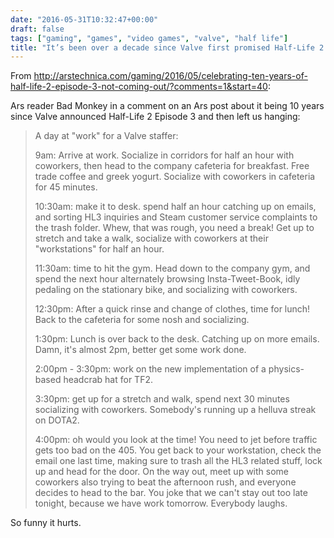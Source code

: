 ```yaml
---
date: "2016-05-31T10:32:47+00:00"
draft: false
tags: ["gaming", "games", "video games", "valve", "half life"]
title: "It’s been over a decade since Valve first promised Half-Life 2: Episode 3"
---
```

From http://arstechnica.com/gaming/2016/05/celebrating-ten-years-of-half-life-2-episode-3-not-coming-out/?comments=1&start=40:

Ars reader Bad Monkey in a comment on an Ars post about it being 10 years since Valve announced Half-Life 2 Episode 3 and then left us hanging:

>A day at "work" for a Valve staffer:
>
>9am: Arrive at work. Socialize in corridors for half an hour with coworkers, then head to the company cafeteria for breakfast. Free trade coffee and greek yogurt. Socialize with coworkers in cafeteria for 45 minutes.
>
>10:30am: make it to desk. spend half an hour catching up on emails, and sorting HL3 inquiries and Steam customer service complaints to the trash folder. Whew, that was rough, you need a break! Get up to stretch and take a walk, socialize with coworkers at their "workstations" for half an hour.
>
>11:30am: time to hit the gym. Head down to the company gym, and spend the next hour alternately browsing Insta-Tweet-Book, idly pedaling on the stationary bike, and socializing with coworkers.
>
>12:30pm: After a quick rinse and change of clothes, time for lunch! Back to the cafeteria for some nosh and socializing.
>
>1:30pm: Lunch is over back to the desk. Catching up on more emails. Damn, it's almost 2pm, better get some work done.
>
>2:00pm - 3:30pm: work on the new implementation of a physics-based headcrab hat for TF2.
>
>3:30pm: get up for a stretch and walk, spend next 30 minutes socializing with coworkers. Somebody's running up a helluva streak on DOTA2.
>
>4:00pm: oh would you look at the time! You need to jet before traffic gets too bad on the 405. You get back to your workstation, check the email one last time, making sure to trash all the HL3 related stuff, lock up and head for the door. On the way out, meet up with some coworkers also trying to beat the afternoon rush, and everyone decides to head to the bar. You joke that we can't stay out too late tonight, because we have work tomorrow. Everybody laughs.

So funny it hurts.
